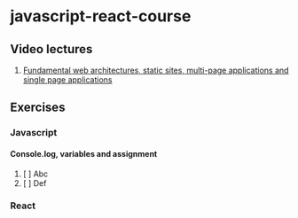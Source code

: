 # javascript-react-course

## Video lectures

1. [Fundamental web architectures, static sites, multi-page applications and single page applications](https://youtu.be/m8NJEQh-suw)

## Exercises

### Javascript

#### Console.log, variables and assignment

1. [ ] Abc
1. [ ] Def

### React